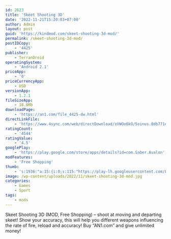 ```yaml
---
id: 2623
title: 'Skeet Shooting 3D'
date: '2022-11-21T15:20:03+07:00'
author: Admin
layout: post
guid: 'https://kindmod.com/skeet-shooting-3d-mod/'
permalink: /skeet-shooting-3d-mod/
postIDCopy:
    - '4425'
publisher:
    - TerranDroid
operatingSystem:
    - 'Android 2.1'
priceApp:
    - '0'
priceCurrencyApp:
    - USD
versionApp:
    - 1.2.1
fileSizeApp:
    - 18.0Mb
downloadPage:
    - 'https://an1.com/file_4425-dw.html'
directLinkFile:
    - 'https://www.4sync.com/web/directDownload/xVWOo6kO/5oinus.8db771e3e6209a0285d2325dd26c276e'
ratingCount:
    - '4544'
ratingValue:
    - '4.5'
googlePlay:
    - 'https://play.google.com/store/apps/details?id=com.Saber.Avalon'
modFeatures:
    - 'Free Shopping'
thumb:
    - 's:1936:"a:15:{i:0;s:115:"https://play-lh.googleusercontent.com/L_sHxgvwIpX9LOEuSYIba4NJuePQFruqE35pw_hx7qaC15V9LVfC43A4CkPkhdfNCrw=w526-h296";i:1;s:115:"https://play-lh.googleusercontent.com/FoLW9YrJgANMDqxLljgzJriIxtBXfGcOULDuzhqw_Dl9PXptTpQBO3ojR4YAntF9qSA=w526-h296";i:2;s:115:"https://play-lh.googleusercontent.com/mPiNeF5F86XcSiCti7e-unEqZsgloA0xAsPEn8pUkdWYBFSkdzPI5EnlXSBaOX_1VW8=w526-h296";i:3;s:115:"https://play-lh.googleusercontent.com/DIgNSeYy8Hk-g3PaY8Zk7f1Dqt6De0keJS0oJxvs8ojHRx90QRZzPNq7KDr0BskhWLY=w526-h296";i:4;s:114:"https://play-lh.googleusercontent.com/RagEaHQ-kEJdchji9fz3apG7YfM9htK_DvyFe4WZesGbkUjlS85Gl-lO2i5JKaQRpg=w526-h296";i:5;s:114:"https://play-lh.googleusercontent.com/dskIaAdkBmkCln6H2a-6CKr3QUvx7kCAtK7_CxqWJDnBlGekCxzNG2sEJg-KlEOXFw=w526-h296";i:6;s:116:"https://play-lh.googleusercontent.com/8vywOAF3RZwtkVmG7ro153_JxOSk7MSs5KhI9lZdRKCI85kTfuhLU0dA4zzpwQeVyAzV=w526-h296";i:7;s:116:"https://play-lh.googleusercontent.com/Y3STEP2MA9VSMU8v_MpQvBj1o_4mIUwHfn7qHryj4dCI910MrlSG08GxiZQjW-pGz5Zd=w526-h296";i:8;s:115:"https://play-lh.googleusercontent.com/5x9dsfFRhjvjUaNsGkaPmuheDHtkd_bbPL7cFomOuHZkOQOkSrfL6Kc3vzg52paazUQ=w526-h296";i:9;s:116:"https://play-lh.googleusercontent.com/6EQEu7OKUCwMIxT6UNhkgT3us-5uu1oq_48UYtqY5LTJCCLMJ5i6aiIo0VIAhqon35F6=w526-h296";i:10;s:116:"https://play-lh.googleusercontent.com/Iym46x_2FBHdFVBSLAkQuvBnVPzbbyh4UrUPRnd3WicGOnuPvp-jSrGb_wUuDKdHAT73=w526-h296";i:11;s:116:"https://play-lh.googleusercontent.com/Fg-WdYwkqGXFsVR91uwdq3tJLSRe00GBLM5O6Nbd3WcFRm8ybWB1ZYFyigGa47QXaiPZ=w526-h296";i:12;s:115:"https://play-lh.googleusercontent.com/DzWoGzZHDlI9d_wwqDycSUhx2IIJLT3vJloHUBGAIc4_Oin2kOmS6DX1CyJQyZQUV8A=w526-h296";i:13;s:115:"https://play-lh.googleusercontent.com/Nog8rHGV7oibfKng6E22fboW4lroAhMf6p6hkXJSoS9NPNXbxxi-n0ptrcEkZDha3TY=w526-h296";i:14;s:116:"https://play-lh.googleusercontent.com/TtuOrHZzH3zE_jh2MBVQRBWHj36scv6uOQeBBd6y70QtqBI7Wox4i8bKAla49L32KM9e=w526-h296";}";'
image: /wp-content/uploads/2022/11/skeet-shooting-3d-mod.jpg
categories:
    - Games
    - Sport
tags:
    - mods
---
```


Skeet Shooting 3D (MOD, Free Shopping) – shoot at moving and departing skeet! Show your accuracy, this will help you different weapons influencing the rate of fire, reload and accuracy! Buy “AN1.com” and give unlimited money!